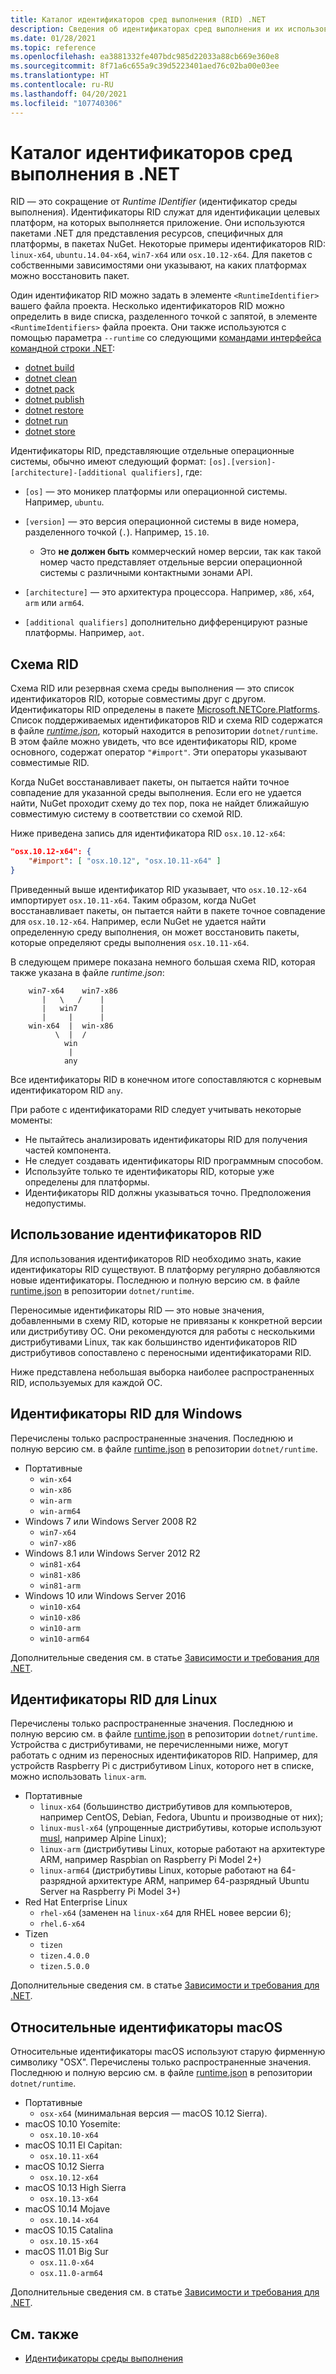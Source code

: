 ```yaml
---
title: Каталог идентификаторов сред выполнения (RID) .NET
description: Сведения об идентификаторах сред выполнения и их использовании в .NET.
ms.date: 01/28/2021
ms.topic: reference
ms.openlocfilehash: ea3881332fe407bdc985d22033a88cb669e360e8
ms.sourcegitcommit: 8f71a6c655a9c39d5223401aed76c02ba00e03ee
ms.translationtype: HT
ms.contentlocale: ru-RU
ms.lasthandoff: 04/20/2021
ms.locfileid: "107740306"
---
```

# <a name="net-rid-catalog"></a>Каталог идентификаторов сред выполнения в .NET

RID — это сокращение от *Runtime IDentifier* (идентификатор среды выполнения). Идентификаторы RID служат для идентификации целевых платформ, на которых выполняется приложение.
Они используются пакетами .NET для представления ресурсов, специфичных для платформы, в пакетах NuGet. Некоторые примеры идентификаторов RID: `linux-x64`, `ubuntu.14.04-x64`, `win7-x64` или `osx.10.12-x64`.
Для пакетов с собственными зависимостями они указывают, на каких платформах можно восстановить пакет.

Один идентификатор RID можно задать в элементе `<RuntimeIdentifier>` вашего файла проекта. Несколько идентификаторов RID можно определить в виде списка, разделенного точкой с запятой, в элементе `<RuntimeIdentifiers>` файла проекта. Они также используются с помощью параметра `--runtime` со следующими [командами интерфейса командной строки .NET](./tools/index.md):

- [dotnet build](./tools/dotnet-build.md)
- [dotnet clean](./tools/dotnet-clean.md)
- [dotnet pack](./tools/dotnet-pack.md)
- [dotnet publish](./tools/dotnet-publish.md)
- [dotnet restore](./tools/dotnet-restore.md)
- [dotnet run](./tools/dotnet-run.md)
- [dotnet store](./tools/dotnet-store.md)

Идентификаторы RID, представляющие отдельные операционные системы, обычно имеют следующий формат: `[os].[version]-[architecture]-[additional qualifiers]`, где:

- `[os]` — это моникер платформы или операционной системы. Например, `ubuntu`.

- `[version]` — это версия операционной системы в виде номера, разделенного точкой (`.`). Например, `15.10`.

  - Это **не должен быть** коммерческий номер версии, так как такой номер часто представляет отдельные версии операционной системы с различными контактными зонами API.

- `[architecture]` — это архитектура процессора. Например, `x86`, `x64`, `arm` или `arm64`.

- `[additional qualifiers]` дополнительно дифференцируют разные платформы. Например, `aot`.

## <a name="rid-graph"></a>Схема RID

Схема RID или резервная схема среды выполнения — это список идентификаторов RID, которые совместимы друг с другом. Идентификаторы RID определены в пакете [Microsoft.NETCore.Platforms](https://www.nuget.org/packages/Microsoft.NETCore.Platforms/). Список поддерживаемых идентификаторов RID и схема RID содержатся в файле [*runtime.json*](https://github.com/dotnet/runtime/blob/main/src/libraries/Microsoft.NETCore.Platforms/src/runtime.json), который находится в репозитории `dotnet/runtime`. В этом файле можно увидеть, что все идентификаторы RID, кроме основного, содержат оператор `"#import"`. Эти операторы указывают совместимые RID.

Когда NuGet восстанавливает пакеты, он пытается найти точное совпадение для указанной среды выполнения.
Если его не удается найти, NuGet проходит схему до тех пор, пока не найдет ближайшую совместимую систему в соответствии со схемой RID.

Ниже приведена запись для идентификатора RID `osx.10.12-x64`:

```json
"osx.10.12-x64": {
    "#import": [ "osx.10.12", "osx.10.11-x64" ]
}
```

Приведенный выше идентификатор RID указывает, что `osx.10.12-x64` импортирует `osx.10.11-x64`. Таким образом, когда NuGet восстанавливает пакеты, он пытается найти в пакете точное совпадение для `osx.10.12-x64`. Например, если NuGet не удается найти определенную среду выполнения, он может восстановить пакеты, которые определяют среды выполнения `osx.10.11-x64`.

В следующем примере показана немного большая схема RID, которая также указана в файле *runtime.json*:

```
    win7-x64    win7-x86
       |   \   /    |
       |   win7     |
       |     |      |
    win-x64  |  win-x86
          \  |  /
            win
             |
            any
```

Все идентификаторы RID в конечном итоге сопоставляются с корневым идентификатором RID `any`.

При работе с идентификаторами RID следует учитывать некоторые моменты:

- Не пытайтесь анализировать идентификаторы RID для получения частей компонента.
- Не следует создавать идентификаторы RID программным способом.
- Используйте только те идентификаторы RID, которые уже определены для платформы.
- Идентификаторы RID должны указываться точно. Предположения недопустимы.

## <a name="using-rids"></a>Использование идентификаторов RID

Для использования идентификаторов RID необходимо знать, какие идентификаторы RID существуют. В платформу регулярно добавляются новые идентификаторы.
Последнюю и полную версию см. в файле [runtime.json](https://github.com/dotnet/runtime/blob/main/src/libraries/Microsoft.NETCore.Platforms/src/runtime.json) в репозитории `dotnet/runtime`.

Переносимые идентификаторы RID — это новые значения, добавленными в схему RID, которые не привязаны к конкретной версии или дистрибутиву ОС. Они рекомендуются для работы с несколькими дистрибутивами Linux, так как большинство идентификаторов RID дистрибутивов сопоставлено с переносными идентификаторами RID.

Ниже представлена небольшая выборка наиболее распространенных RID, используемых для каждой ОС.

## <a name="windows-rids"></a>Идентификаторы RID для Windows

Перечислены только распространенные значения. Последнюю и полную версию см. в файле [runtime.json](https://github.com/dotnet/runtime/blob/main/src/libraries/Microsoft.NETCore.Platforms/src/runtime.json) в репозитории `dotnet/runtime`.

- Портативные
  - `win-x64`
  - `win-x86`
  - `win-arm`
  - `win-arm64`
- Windows 7 или Windows Server 2008 R2
  - `win7-x64`
  - `win7-x86`
- Windows 8.1 или Windows Server 2012 R2
  - `win81-x64`
  - `win81-x86`
  - `win81-arm`
- Windows 10 или Windows Server 2016
  - `win10-x64`
  - `win10-x86`
  - `win10-arm`
  - `win10-arm64`

Дополнительные сведения см. в статье [Зависимости и требования для .NET](./install/windows.md#dependencies).

## <a name="linux-rids"></a>Идентификаторы RID для Linux

Перечислены только распространенные значения. Последнюю и полную версию см. в файле [runtime.json](https://github.com/dotnet/runtime/blob/main/src/libraries/Microsoft.NETCore.Platforms/src/runtime.json) в репозитории `dotnet/runtime`. Устройства с дистрибутивами, не перечисленными ниже, могут работать с одним из переносных идентификаторов RID. Например, для устройств Raspberry Pi с дистрибутивом Linux, которого нет в списке, можно использовать `linux-arm`.

- Портативные
  - `linux-x64` (большинство дистрибутивов для компьютеров, например CentOS, Debian, Fedora, Ubuntu и производные от них);
  - `linux-musl-x64` (упрощенные дистрибутивы, которые используют [musl](https://wiki.musl-libc.org/projects-using-musl.html), например Alpine Linux);
  - `linux-arm` (дистрибутивы Linux, которые работают на архитектуре ARM, например Raspbian on Raspberry Pi Model 2+)
  - `linux-arm64` (дистрибутивы Linux, которые работают на 64-разрядной архитектуре ARM, например 64-разрядный Ubuntu Server на Raspberry Pi Model 3+)
- Red Hat Enterprise Linux
  - `rhel-x64` (заменен на `linux-x64` для RHEL новее версии 6);
  - `rhel.6-x64`
- Tizen
  - `tizen`
  - `tizen.4.0.0`
  - `tizen.5.0.0`

Дополнительные сведения см. в статье [Зависимости и требования для .NET](./install/linux.md).

## <a name="macos-rids"></a>Относительные идентификаторы macOS

Относительные идентификаторы macOS используют старую фирменную символику "OSX". Перечислены только распространенные значения. Последнюю и полную версию см. в файле [runtime.json](https://github.com/dotnet/runtime/blob/main/src/libraries/Microsoft.NETCore.Platforms/src/runtime.json) в репозитории `dotnet/runtime`.

- Портативные
  - `osx-x64` (минимальная версия — macOS 10.12 Sierra).
- macOS 10.10 Yosemite:
  - `osx.10.10-x64`
- macOS 10.11 El Capitan:
  - `osx.10.11-x64`
- macOS 10.12 Sierra
  - `osx.10.12-x64`
- macOS 10.13 High Sierra
  - `osx.10.13-x64`
- macOS 10.14 Mojave
  - `osx.10.14-x64`
- macOS 10.15 Catalina
  - `osx.10.15-x64`
- macOS 11.01 Big Sur
  - `osx.11.0-x64`
  - `osx.11.0-arm64`

Дополнительные сведения см. в статье [Зависимости и требования для .NET](./install/macos.md#dependencies).

## <a name="see-also"></a>См. также

- [Идентификаторы среды выполнения](https://github.com/dotnet/runtime/blob/main/src/libraries/Microsoft.NETCore.Platforms/readme.md)

